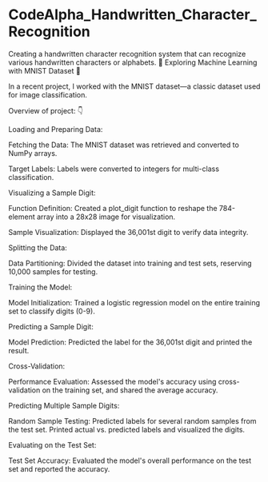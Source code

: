 # CodeAlpha_Handwritten_Character_Recognition
Creating a handwritten character recognition system that can recognize various handwritten characters or alphabets.
🚀 Exploring Machine Learning with MNIST Dataset 🧠

In a recent project, I worked with the MNIST dataset—a classic dataset used for image classification.

Overview of project: 👇

Loading and Preparing Data:

Fetching the Data: The MNIST dataset was retrieved and converted to NumPy arrays.

Target Labels: Labels were converted to integers for multi-class classification.



Visualizing a Sample Digit:

Function Definition: Created a plot_digit function to reshape the 784-element array into a 28x28 image for visualization.

Sample Visualization: Displayed the 36,001st digit to verify data integrity.



Splitting the Data:

Data Partitioning: Divided the dataset into training and test sets, reserving 10,000 samples for testing.



Training the Model:

Model Initialization: Trained a logistic regression model on the entire training set to classify digits (0-9).



Predicting a Sample Digit:

Model Prediction: Predicted the label for the 36,001st digit and printed the result.



Cross-Validation:

Performance Evaluation: Assessed the model's accuracy using cross-validation on the training set, and shared the average accuracy.



Predicting Multiple Sample Digits:

Random Sample Testing: Predicted labels for several random samples from the test set. Printed actual vs. predicted labels and visualized the digits.



Evaluating on the Test Set:

Test Set Accuracy: Evaluated the model's overall performance on the test set and reported the accuracy.
